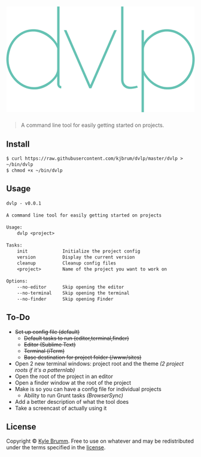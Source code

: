 # ![dvlp](media/logo.png)

> A command line tool for easily getting started on projects.


## Install

```
$ curl https://raw.githubusercontent.com/kjbrum/dvlp/master/dvlp > ~/bin/dvlp
$ chmod +x ~/bin/dvlp
```


## Usage

```
dvlp - v0.0.1

A command line tool for easily getting started on projects

Usage:
    dvlp <project>

Tasks:
    init             Initialize the project config
    version          Display the current version
    cleanup          Cleanup config files
    <project>        Name of the project you want to work on

Options:
    --no-editor      Skip opening the editor
    --no-terminal    Skip opening the terminal
    --no-finder      Skip opening Finder
```


## To-Do

- ~~Set up config file (default)~~
    - ~~Default tasks to run (editor,terminal,finder)~~
    - ~~Editor (Sublime Text)~~
    - ~~Terminal (iTerm)~~
    - ~~Base destination for project folder (/www/sites)~~
- Open 2 new terminal windows: project root and the theme _(2 project roots if it's a patternlab)_
- Open the root of the project in an editor
- Open a finder window at the root of the project
- Make is so you can have a config file for individual projects
    - Ability to run Grunt tasks _(BrowserSync)_
- Add a better description of what the tool does
- Take a screencast of actually using it


## License

Copyright © [Kyle Brumm](http://kylebrumm.com). Free to use on whatever and may be redistributed under the terms specified in the [license](LICENSE.md).
